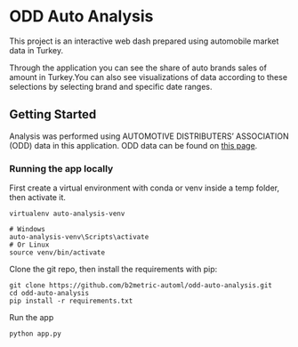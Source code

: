 # ODD Auto Analysis
This project is an interactive web dash prepared using automobile market data in Turkey.

Through the application you can see the share of auto brands sales of amount in Turkey.You can also see visualizations of data according to these selections by selecting brand and specific date ranges.

## Getting Started

Analysis was performed using AUTOMOTIVE DISTRIBUTERS’ ASSOCIATION (ODD) data in this application. ODD data can be found on [this page](http://www.odd.org.tr/web_2837_1/neuralnetwork.aspx?type=36).

### Running the app locally

First create a virtual environment with conda or venv inside a temp folder, then activate it.

```
virtualenv auto-analysis-venv

# Windows
auto-analysis-venv\Scripts\activate
# Or Linux
source venv/bin/activate
```

Clone the git repo, then install the requirements with pip:
```
git clone https://github.com/b2metric-automl/odd-auto-analysis.git
cd odd-auto-analysis
pip install -r requirements.txt
```
Run the app
```
python app.py
```
